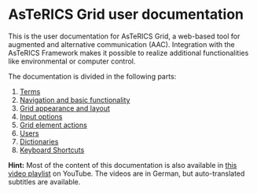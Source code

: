 # AsTeRICS Grid user documentation

This is the user documentation for AsTeRICS Grid, a web-based tool for augmented and alternative communication (AAC). Integration with the AsTeRICS Framework makes it possible to realize additional functionalities like environmental or computer control.

The documentation is divided in the following parts:

1. [Terms](01_terms.md)
1. [Navigation and basic functionality](02_navigation.md)
1. [Grid appearance and layout](03_appearance_layout.md)
1. [Input options](04_input_options.md)
1. [Grid element actions](05_actions.md)
1. [Users](06_users.md)
1. [Dictionaries](07_dictionaries.md)
1. [Keyboard Shortcuts](08_keyboard_shortcuts.md)

**Hint:** Most of the content of this documentation is also available in [this video playlist](https://www.youtube.com/playlist?list=PL0UXHkT03dGrIHldlEKR0ZWfNMkShuTNz) on YouTube. The videos are in German, but auto-translated subtitles are available.